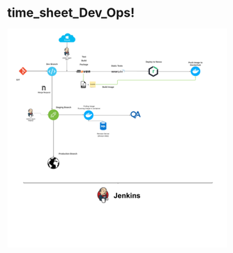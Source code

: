 # time_sheet_Dev_Ops!

![Diagram](https://github.com/HafdhiAtef/time_sheet_Dev_Ops/blob/main/Flowchart.png?raw=true)
